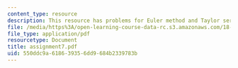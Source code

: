```yaml
---
content_type: resource
description: This resource has problems for Euler method and Taylor series.
file: /media/https%3A/open-learning-course-data-rc.s3.amazonaws.com/18-330-introduction-to-numerical-analysis-spring-2004/550ddc9a618639356dd9684b2339783b_assignment7.pdf
file_type: application/pdf
resourcetype: Document
title: assignment7.pdf
uid: 550ddc9a-6186-3935-6dd9-684b2339783b
---
```

